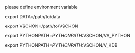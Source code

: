 please define environment variable

export DATA=/path/to/data

export VSCHON=/path/to/VSCHON

export PYTHONPATH=$PYTHONPATH:$VSCHON/VA_PYTHON

export PYTHONPATH=$PYTHONPATH:$VSCHON/V_KDB

